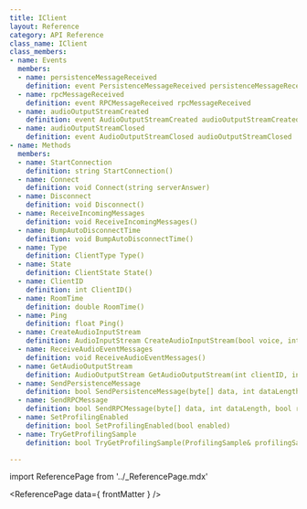 ```yaml
---
title: IClient
layout: Reference
category: API Reference
class_name: IClient
class_members:
- name: Events
  members:
  - name: persistenceMessageReceived
    definition: event PersistenceMessageReceived persistenceMessageReceived
  - name: rpcMessageReceived
    definition: event RPCMessageReceived rpcMessageReceived
  - name: audioOutputStreamCreated
    definition: event AudioOutputStreamCreated audioOutputStreamCreated
  - name: audioOutputStreamClosed
    definition: event AudioOutputStreamClosed audioOutputStreamClosed
- name: Methods
  members:
  - name: StartConnection
    definition: string StartConnection()
  - name: Connect
    definition: void Connect(string serverAnswer)
  - name: Disconnect
    definition: void Disconnect()
  - name: ReceiveIncomingMessages
    definition: void ReceiveIncomingMessages()
  - name: BumpAutoDisconnectTime
    definition: void BumpAutoDisconnectTime()
  - name: Type
    definition: ClientType Type()
  - name: State
    definition: ClientState State()
  - name: ClientID
    definition: int ClientID()
  - name: RoomTime
    definition: double RoomTime()
  - name: Ping
    definition: float Ping()
  - name: CreateAudioInputStream
    definition: AudioInputStream CreateAudioInputStream(bool voice, int sampleRate, int channels)
  - name: ReceiveAudioEventMessages
    definition: void ReceiveAudioEventMessages()
  - name: GetAudioOutputStream
    definition: AudioOutputStream GetAudioOutputStream(int clientID, int streamID)
  - name: SendPersistenceMessage
    definition: bool SendPersistenceMessage(byte[] data, int dataLength, bool reliable)
  - name: SendRPCMessage
    definition: bool SendRPCMessage(byte[] data, int dataLength, bool reliable)
  - name: SetProfilingEnabled
    definition: bool SetProfilingEnabled(bool enabled)
  - name: TryGetProfilingSample
    definition: bool TryGetProfilingSample(ProfilingSample& profilingSample)

---
```

import ReferencePage from '../_ReferencePage.mdx'

<ReferencePage data={ frontMatter } />

